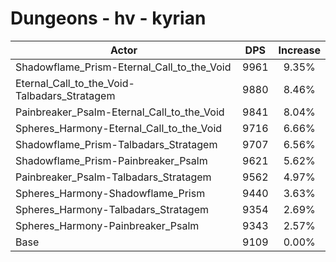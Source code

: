 # Dungeons - hv - kyrian
| Actor | DPS | Increase |
|---|:---:|:---:|
|Shadowflame_Prism-Eternal_Call_to_the_Void|9961|9.35%|
|Eternal_Call_to_the_Void-Talbadars_Stratagem|9880|8.46%|
|Painbreaker_Psalm-Eternal_Call_to_the_Void|9841|8.04%|
|Spheres_Harmony-Eternal_Call_to_the_Void|9716|6.66%|
|Shadowflame_Prism-Talbadars_Stratagem|9707|6.56%|
|Shadowflame_Prism-Painbreaker_Psalm|9621|5.62%|
|Painbreaker_Psalm-Talbadars_Stratagem|9562|4.97%|
|Spheres_Harmony-Shadowflame_Prism|9440|3.63%|
|Spheres_Harmony-Talbadars_Stratagem|9354|2.69%|
|Spheres_Harmony-Painbreaker_Psalm|9343|2.57%|
|Base|9109|0.00%|
